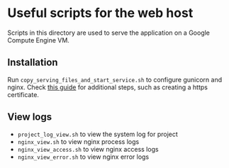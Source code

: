# Useful scripts for the web host

Scripts in this directory are used to serve the application on a Google Compute Engine VM.

## Installation
Run `copy_serving_files_and_start_service.sh` to configure gunicorn and nginx. Check [this guide](https://www.digitalocean.com/community/tutorials/how-to-serve-flask-applications-with-gunicorn-and-nginx-on-ubuntu-18-04) for additional steps, such as creating a https certificate.

## View logs
- `project_log_view.sh` to view the system log for project
- `nginx_view.sh` to view nginx process logs
- `nginx_view_access.sh` to view nginx access logs
- `nginx_view_error.sh` to view nginx error logs
